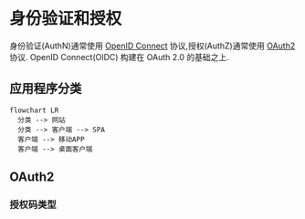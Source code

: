 # 身份验证和授权

身份验证(AuthN)通常使用  [OpenID Connect](https://openid.net/developers/discover-openid-and-openid-connect/) 协议,授权(AuthZ)通常使用 [OAuth2](https://datatracker.ietf.org/doc/html/rfc6749) 协议. OpenID Connect(OIDC) 构建在 OAuth 2.0 的基础之上.

## 应用程序分类

```mermaid
flowchart LR
  分类 --> 网站
  分类 --> 客户端 --> SPA
  客户端 --> 移动APP
  客户端 --> 桌面客户端
```

## OAuth2

### 授权码类型

